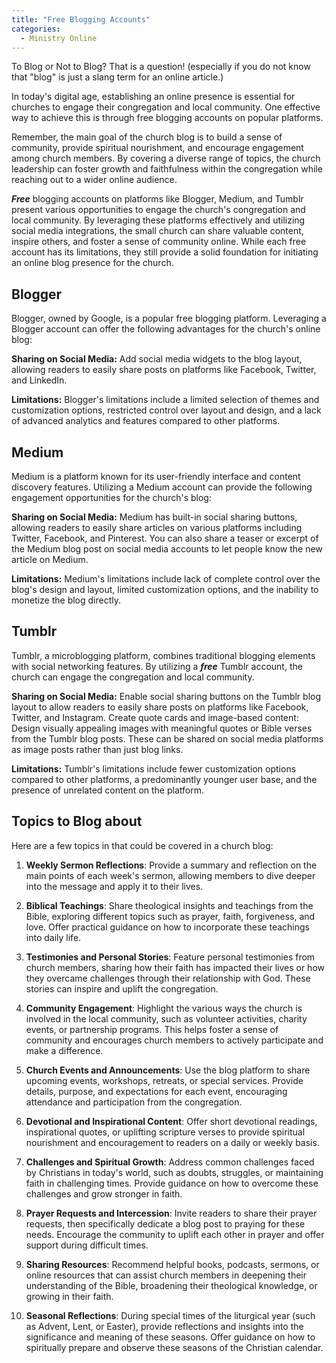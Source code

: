 ```yaml
---
title: "Free Blogging Accounts"
categories:
  - Ministry Online
---
```

To Blog or Not to Blog?  That is a question! (especially if you do not know that "blog" is just a slang term for an online article.)

In today's digital age, establishing an online presence is essential for churches to engage their congregation and local community. One effective way to achieve this is through free blogging accounts on popular platforms.

Remember, the main goal of the church blog is to build a sense of community, provide spiritual nourishment, and encourage engagement among church members. By covering a diverse range of topics, the church leadership can foster growth and faithfulness within the congregation while reaching out to a wider online audience.

**_Free_** blogging accounts on platforms like Blogger, Medium, and Tumblr present various opportunities to engage the church's congregation and local community. By leveraging these platforms effectively and utilizing social media integrations, the small church can share valuable content, inspire others, and foster a sense of community online. While each free account has its limitations, they still provide a solid foundation for initiating an online blog presence for the church.

## Blogger

Blogger, owned by Google, is a popular free blogging platform. Leveraging a Blogger account can offer the following advantages for the church's online blog:

**Sharing on Social Media:** Add social media widgets to the blog layout, allowing readers to easily share posts on platforms like Facebook, Twitter, and LinkedIn.

**Limitations:** Blogger's limitations include a limited selection of themes and customization options, restricted control over layout and design, and a lack of advanced analytics and features compared to other platforms.

## Medium

Medium is a platform known for its user-friendly interface and content discovery features. Utilizing a Medium account can provide the following engagement opportunities for the church's blog:

**Sharing on Social Media:** Medium has built-in social sharing buttons, allowing readers to easily share articles on various platforms including Twitter, Facebook, and Pinterest.  You can also share a teaser or excerpt of the Medium blog post on social media accounts to let people know the new article on Medium.

**Limitations:** Medium's limitations include lack of complete control over the blog's design and layout, limited customization options, and the inability to monetize the blog directly.

## Tumblr

Tumblr, a microblogging platform, combines traditional blogging elements with social networking features. By utilizing a **_free_** Tumblr account, the church can engage the congregation and local community.

**Sharing on Social Media:** Enable social sharing buttons on the Tumblr blog layout to allow readers to easily share posts on platforms like Facebook, Twitter, and Instagram. Create quote cards and image-based content: Design visually appealing images with meaningful quotes or Bible verses from the Tumblr blog posts. These can be shared on social media platforms as image posts rather than just blog links.

**Limitations:** Tumblr's limitations include fewer customization options compared to other platforms, a predominantly younger user base, and the presence of unrelated content on the platform.

## Topics to Blog about

Here are a few topics in that could be covered in a church blog:

1. **Weekly Sermon Reflections**: Provide a summary and reflection on the main points of each week's sermon, allowing members to dive deeper into the message and apply it to their lives.

2. **Biblical Teachings**: Share theological insights and teachings from the Bible, exploring different topics such as prayer, faith, forgiveness, and love. Offer practical guidance on how to incorporate these teachings into daily life.

3. **Testimonies and Personal Stories**: Feature personal testimonies from church members, sharing how their faith has impacted their lives or how they overcame challenges through their relationship with God. These stories can inspire and uplift the congregation.

4. **Community Engagement**: Highlight the various ways the church is involved in the local community, such as volunteer activities, charity events, or partnership programs. This helps foster a sense of community and encourages church members to actively participate and make a difference.

5. **Church Events and Announcements**: Use the blog platform to share upcoming events, workshops, retreats, or special services. Provide details, purpose, and expectations for each event, encouraging attendance and participation from the congregation.

6. **Devotional and Inspirational Content**: Offer short devotional readings, inspirational quotes, or uplifting scripture verses to provide spiritual nourishment and encouragement to readers on a daily or weekly basis.

7. **Challenges and Spiritual Growth**: Address common challenges faced by Christians in today's world, such as doubts, struggles, or maintaining faith in challenging times. Provide guidance on how to overcome these challenges and grow stronger in faith.

8. **Prayer Requests and Intercession**: Invite readers to share their prayer requests, then specifically dedicate a blog post to praying for these needs. Encourage the community to uplift each other in prayer and offer support during difficult times.

9. **Sharing Resources**: Recommend helpful books, podcasts, sermons, or online resources that can assist church members in deepening their understanding of the Bible, broadening their theological knowledge, or growing in their faith.

10. **Seasonal Reflections**: During special times of the liturgical year (such as Advent, Lent, or Easter), provide reflections and insights into the significance and meaning of these seasons. Offer guidance on how to spiritually prepare and observe these seasons of the Christian calendar.

